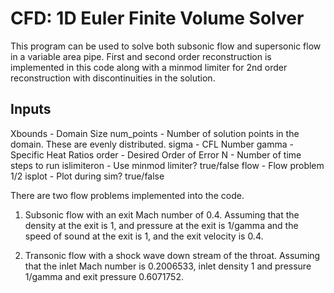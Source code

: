 # CFD: 1D Euler Finite Volume Solver

This program can be used to solve both subsonic flow and supersonic flow in a variable area pipe. First and second order reconstruction is implemented in this code along with a minmod limiter for 2nd order reconstruction with discontinuities in the solution. 

## Inputs 

Xbounds - Domain Size
num_points - Number of solution points in the domain. These are evenly distributed. 
sigma - CFL Number
gamma - Specific Heat Ratios
order - Desired Order of Error
N - Number of time steps to run
islimiteron - Use minmod limiter? true/false
flow - Flow problem 1/2
isplot -  Plot during sim? true/false

There are two flow problems implemented into the code. 
1) Subsonic flow with an exit Mach number of 0.4. Assuming that the
density at the exit is 1, and pressure at the exit is 1/gamma and the speed of sound at the
exit is 1, and the exit velocity is 0.4.

2) Transonic flow with a shock wave down stream of the throat. Assuming that the inlet
Mach number is 0.2006533, inlet density 1 and pressure 1/gamma and exit pressure
0.6071752.
